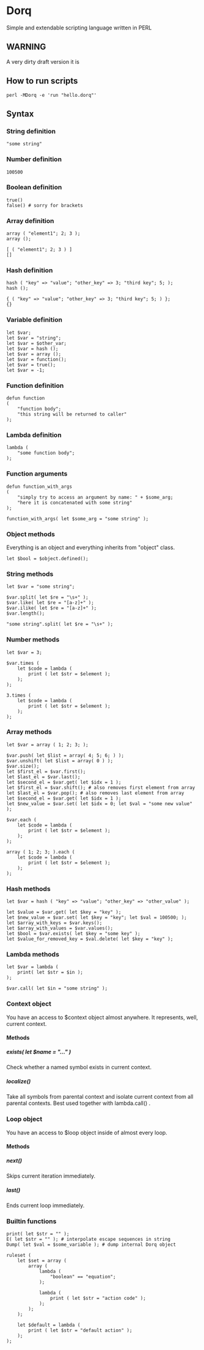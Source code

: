 Dorq
====

Simple and extendable scripting language written in PERL

WARNING
-------

A very dirty draft version it is

How to run scripts
------------------

	perl -MDorq -e 'run "hello.dorq"'

Syntax
------

### String definition

	"some string"

### Number definition

	100500

### Boolean definition

	true()
	false() # sorry for brackets

### Array definition

	array ( "element1"; 2; 3 );
	array ();

	[ ( "element1"; 2; 3 ) ]
	[]

### Hash definition

	hash ( "key" => "value"; "other_key" => 3; "third key"; 5; );
	hash ();

	{ ( "key" => "value"; "other_key" => 3; "third key"; 5; ) };
	{}

### Variable definition

	let $var;
	let $var = "string";
	let $var = $other_var;
	let $var = hash ();
	let $var = array ();
	let $var = function();
	let $var = true();
	let $var = -1;

### Function definition

	defun function
	(
		"function body";
		"this string will be returned to caller"
	);

### Lambda definition

	lambda (
		"some function body";
	);

### Function arguments

	defun function_with_args
	(
		"simply try to access an argument by name: " + $some_arg;
		"here it is concatenated with some string"
	);

	function_with_args( let $some_arg = "some string" );

### Object methods

Everything is an object and everything inherits from "object" class.

	let $bool = $object.defined();

### String methods

	let $var = "some string";

	$var.split( let $re = "\s+" );
	$var.like( let $re = "[a-z]+" );
	$var.ilike( let $re = "[a-z]+" );
	$var.length();

	"some string".split( let $re = "\s+" );

### Number methods

	let $var = 3;

	$var.times (
		let $code = lambda (
			print ( let $str = $element );
		);
	);

	3.times (
		let $code = lambda (
			print ( let $str = $element );
		);
	);

### Array methods

	let $var = array ( 1; 2; 3; );

	$var.push( let $list = array( 4; 5; 6; ) );
	$var.unshift( let $list = array( 0 ) );
	$var.size();
	let $first_el = $var.first();
	let $last_el = $var.last();
	let $second_el = $var.get( let $idx = 1 );
	let $first_el = $var.shift(); # also removes first element from array
	let $last_el = $var.pop(); # also removes last element from array
	let $second_el = $var.get( let $idx = 1 );
	let $new_value = $var.set( let $idx = 0; let $val = "some new value" );

	$var.each (
		let $code = lambda (
			print ( let $str = $element );
		);
	);

	array ( 1; 2; 3; ).each (
		let $code = lambda (
			print ( let $str = $element );
		);
	);

### Hash methods

	let $var = hash ( "key" => "value"; "other_key" => "other_value" );

	let $value = $var.get( let $key = "key" );
	let $new_value = $var.set( let $key = "key"; let $val = 100500; );
	let $array_with_keys = $var.keys();
	let $array_with_values = $var.values();
	let $bool = $var.exists( let $key = "some key" );
	let $value_for_removed_key = $val.delete( let $key = "key" );

### Lambda methods

	let $var = lambda (
		print( let $str = $in );
	);

	$var.call( let $in = "some string" );

### Context object

You have an access to $context object almost anywhere. It represents, well, current context.

#### Methods

##### exists( let $name = "..." )

Check whether a named symbol exists in current context.

##### localize()

Take all symbols from parental context and isolate current context from all parental contexts. Best used together with lambda.call() .

### Loop object

You have an access to $loop object inside of almost every loop.

#### Methods

##### next()

Skips current iteration immediately.

##### last()

Ends current loop immediately.

### Builtin functions

	print( let $str = "" );
	E( let $str = "" ); # interpolate escape sequences in string
	Dump( let $val = $some_variable ); # dump internal Dorq object

	ruleset (
		let $set = array (
			array (
				lambda (
					"boolean" == "equation";
				);

				lambda (
					print ( let $str = "action code" );
				);
			);
		);

		let $default = lambda (
			print ( let $str = "default action" );
		);
	);

